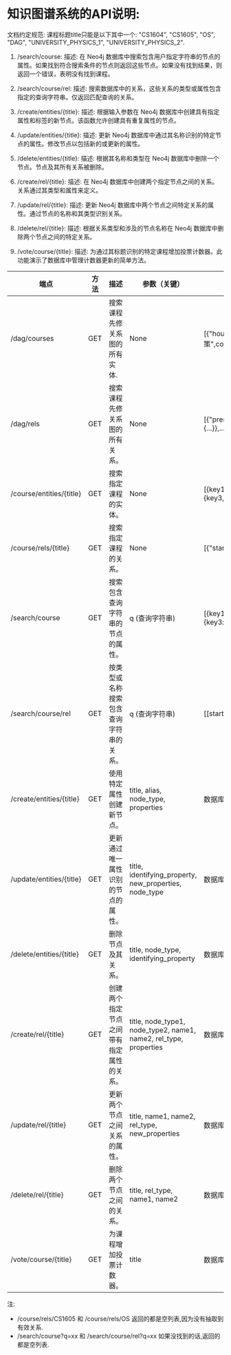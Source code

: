 # 知识图谱系统的API说明:


文档约定规范: 
课程标题title只能是以下其中一个: "CS1604", "CS1605", "OS", "DAG", "UNIVERSITY_PHYSICS_1", "UNIVERSITY_PHYSICS_2".

1. /search/course:
    描述: 在 Neo4j 数据库中搜索包含用户指定字符串的节点的属性。如果找到符合搜索条件的节点则返回这些节点。如果没有找到结果，则返回一个错误，表明没有找到课程。

2. /search/course/rel:
    描述: 搜索数据库中的关系，这些关系的类型或属性包含指定的查询字符串。仅返回匹配查询的关系。

3. /create/entities/{title}:
    描述: 根据输入参数在 Neo4j 数据库中创建具有指定属性和标签的新节点。该函数允许创建具有重复属性的节点。

4. /update/entities/{title}:
    描述: 更新 Neo4j 数据库中通过其名称识别的特定节点的属性。修改节点以包括新的或更新的属性。

5. /delete/entities/{title}:
    描述: 根据其名称和类型在 Neo4j 数据库中删除一个节点。节点及其所有关系被删除。

6. /create/rel/{title}:
    描述: 在 Neo4j 数据库中创建两个指定节点之间的关系。关系通过其类型和属性来定义。

7. /update/rel/{title}:
    描述: 更新 Neo4j 数据库中两个节点之间特定关系的属性。通过节点的名称和其类型识别关系。

8. /delete/rel/{title}:
    描述: 根据关系类型和涉及的节点名称在 Neo4j 数据库中删除两个节点之间的特定关系。

9. /vote/course/{title}:
    描述: 为通过其标题识别的特定课程增加投票计数器。此功能演示了数据库中管理计数器更新的简单方法。


| 端点                     | 方法 | 描述                                     | 参数（关键）                                                      | 输出示例                                                           | 输入示例                                                |
|--------------------------|------|------------------------------------------|-------------------------------------------------------------------|--------------------------------------------------------------------|---------------------------------------------------------|
| /dag/courses             | GET  | 搜索课程先修关系图的所有实体.            | None                                                              | [{"hours":8,"name":"形势与政策",code:"MARX105","credits":0.5},...] | https://localhost:{port}/dag/courses                    |
| /dag/rels                | GET  | 搜索课程先修关系图的所有关系。           | None                                                              | [{"prerequisite":{...},"end":{...},"rel":{...}},...]               | https://localhost:{port}/dag/rels                       |
| /course/entities/{title} | GET  | 搜索指定课程的实体。                     | None                                                              | [{key1:value1},{key2:value2},{key3,value3},...]                    | https://localhost:{port}/course/entities/{title}        |
| /course/rels/{title}     | GET  | 搜索指定课程的关系。                     | None                                                              | [{"start":{...},"end":{...},"rel":{...}},...]                      | https://localhost:{port}/course/rels/{title}            |
| /search/course           | GET  | 搜索包含查询字符串的节点的属性。         | q (查询字符串)                                                    | [{key1:value1},{key2:value2},{key3:value3},...]                    | https://localhost:{port}/search/course?q=physics        |
| /search/course/rel       | GET  | 按类型或名称搜索包含查询字符串的关系。   | q (查询字符串)                                                    | [[start_node,rel_name,dst_node],...]                               | https://localhost:{port}/search/course/rel?q=RELATED_TO |
| /create/entities/{title} | GET  | 使用特定属性创建新节点。                 | title, alias, node_type, properties                               | 数据库内部的返回结果                                               | [create entities](tests/course_async_test.py#L9)        |
| /update/entities/{title} | GET  | 更新通过唯一属性识别的节点的属性。       | title, identifying_property, new_properties, node_type            | 数据库内部的返回结果                                               | [update entities](tests/course_async_test.py#L22)       |
| /delete/entities/{title} | GET  | 删除节点及其关系。                       | title, node_type, identifying_property                            | 数据库内部的返回结果                                               | [delete entities](tests/course_async_test.py#L34)       |
| /create/rel/{title}      | GET  | 创建两个指定节点之间带有指定属性的关系。 | title, node_type1, node_type2, name1, name2, rel_type, properties | 数据库内部的返回结果                                               | [create rels](tests/course_async_test.py#L41)           |
| /update/rel/{title}      | GET  | 更新两个节点之间关系的属性。             | title, name1, name2, rel_type, new_properties                     | 数据库内部的返回结果                                               | [update rels](tests/course_async_test.py#L55)           |
| /delete/rel/{title}      | GET  | 删除两个节点之间的关系。                 | title, rel_type, name1, name2                                     | 数据库内部的返回结果                                               | [delete rels](tests/course_async_test.py#L69)           |
| /vote/course/{title}     | GET  | 为课程增加投票计数器。                   | title                                                             | 数据库内部的返回结果                                               | https://localhsot:{port}/vote/course/CS1605             |

注:
- /course/rels/CS1605 和 /course/rels/OS 返回的都是空列表,因为没有抽取到有效关系.
- /search/course?q=xx 和 /search/course/rel?q=xx 如果没找到的话,返回的都是空列表.

